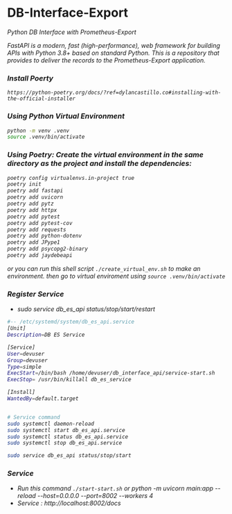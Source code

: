 # DB-Interface-Export
<i>Python DB Interface with Prometheus-Export

FastAPI is a modern, fast (high-performance), web framework for building APIs with Python 3.8+ based on standard Python.
This is a repository that provides to deliver the records to the Prometheus-Export application.


### Install Poerty
```
https://python-poetry.org/docs/?ref=dylancastillo.co#installing-with-the-official-installer
```


### Using Python Virtual Environment
```bash
python -m venv .venv
source .venv/bin/activate
```


### Using Poetry: Create the virtual environment in the same directory as the project and install the dependencies:
```bash
poetry config virtualenvs.in-project true
poetry init
poetry add fastapi
poetry add uvicorn
poetry add pytz
poetry add httpx
poetry add pytest
poetry add pytest-cov
poetry add requests
poetry add python-dotenv
poetry add JPype1
poetry add psycopg2-binary
poetry add jaydebeapi
```
or you can run this shell script `./create_virtual_env.sh` to make an environment. then go to virtual enviroment using `source .venv/bin/activate`



### Register Service
- sudo service db_es_api status/stop/start/restart
```bash
#-- /etc/systemd/system/db_es_api.service
[Unit]
Description=DB ES Service

[Service]
User=devuser
Group=devuser
Type=simple
ExecStart=/bin/bash /home/devuser/db_interface_api/service-start.sh
ExecStop= /usr/bin/killall db_es_service

[Install]
WantedBy=default.target


# Service command
sudo systemctl daemon-reload 
sudo systemctl start db_es_api.service 
sudo systemctl status db_es_api.service 
sudo systemctl stop db_es_api.service 

sudo service db_es_api status/stop/start
```


### Service
- Run this command `./start-start.sh` or python -m uvicorn main:app --reload --host=0.0.0.0 --port=8002 --workers 4
- Service : http://localhost:8002/docs
